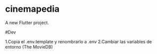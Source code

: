 # cinemapedia

A new Flutter project.

#Dev

1.Copia el .env.template y renombrarlo a .env
2.Cambiar las variables de entorno (The MovieDB)

